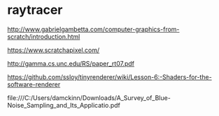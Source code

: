 # raytracer

http://www.gabrielgambetta.com/computer-graphics-from-scratch/introduction.html


https://www.scratchapixel.com/

http://gamma.cs.unc.edu/RS/paper_rt07.pdf


https://github.com/ssloy/tinyrenderer/wiki/Lesson-6:-Shaders-for-the-software-renderer

file:///C:/Users/damckinn/Downloads/A_Survey_of_Blue-Noise_Sampling_and_Its_Applicatio.pdf
